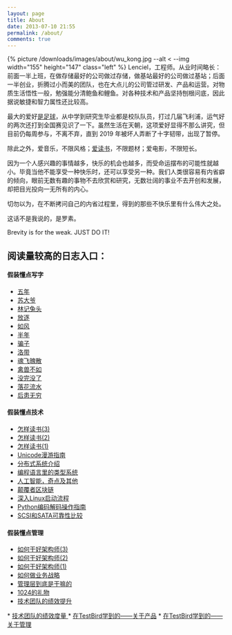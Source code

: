 ```yaml
---
layout: page
title: About
date: 2013-07-10 21:55
permalink: /about/
comments: true
---
```


{% picture /downloads/images/about/wu_kong.jpg --alt < --img width="155" height="147" class="left" %}
Lenciel，工程师。从业时间略长：前面一半上班，在做存储最好的公司做过存储，做基站最好的公司做过基站；后面一半创业，折腾过小而美的团队，也在大点儿的公司管过研发、产品和运营。对物质生活悟性一般，勉强能分清鲍鱼和鲤鱼。对各种技术和产品坚持刨根问底，因此据说敏捷和智力属性还比较高。

最大的爱好[是足球](/2017/05/back-to-zju-2/)，从中学到研究生毕业都是校队队员，打过几届飞利浦，运气好的两次还打到全国赛见识了一下。虽然生活在天朝，这项爱好显得不那么讲究，但目前仍每周参与，不离不弃，直到 2019 年被坏人弄断了十字韧带，出现了暂停。

除此之外，爱音乐，不限风格；[爱读书](/docs/reading-list/)，不限题材；爱电影，不限短长。

因为一个人感兴趣的事情越多，快乐的机会也越多，而受命运摆布的可能性就越小。毕竟当他不能享受一种快乐时，还可以享受另一种。我们人类很容易有内省癖的倾向，眼前无数有趣的事物不去欣赏和研究，无数壮阔的事业不去开创和发展，却把目光投向一无所有的内心。

切勿以为，在不断拷问自己的内省过程里，得到的那些不快乐里有什么伟大之处。

这话不是我说的，是罗素。

Brevity is for the weak. JUST DO IT!

## 阅读量较高的日志入口：

#### **假装懂点写字**

*   <a href="/2020/03/five-years/" target="_blank">五年</a>
*   <a href="/2017/03/tale-of-an-old-man/" target="_blank">苏大爷</a>
*   <a href="/2019/11/hello-hello/" target="_blank">林记兔头</a>
*   <a href="/2021/09/cheer-me-up/" target="_blank">放逐</a>
*   <a href="/2021/07/like-a-wind/" target="_blank">如风</a>
*   <a href="/2010/03/half-a-year/" target="_blank">半年</a>
*   <a href="/2008/10/the-cheator/" target="_blank">骗子</a>
*   <a href="/2010/05/luo-dai-tour/" target="_blank">洛带</a>
*   <a href="/2008/10/memo-of-the-old-man/" target="_blank">魂飞魄散</a>
*   <a href="/2008/06/weng-an/" target="_blank">禽兽不如</a>
*   <a href="/2009/08/the-rain-stopped/" target="_blank">没完没了</a>
*   <a href="/2008/05/forget-everything/" target="_blank">落花流水</a>
*   <a href="/2008/07/write-no-letter/" target="_blank">后患无穷</a>

#### **假装懂点技术**

*   <a title="怎样读书(3)" href="https://lenciel.com/2020/02/how-to-read-the-books-part-3/" target="_blank">怎样读书(3)</a>
*   <a title="怎样读书(2)" href="https://lenciel.com/2020/02/how-to-read-the-books-part-2/" target="_blank">怎样读书(2)</a>
*   <a title="怎样读书(1)" href="https://lenciel.com/2020/02/how-to-read-the-books-part-1/" target="_blank">怎样读书(1)</a>
*   <a title="Unicode漫游指南" href="https://lenciel.com/docs/unicode-complete/" target="_blank">Unicode漫游指南</a>
*   <a title="分布式系统介绍" href="https://lenciel.com/2018/04/distributed-system-introduction/" target="_blank">分布式系统介绍</a>
*   <a href="https://lenciel.com/2016/09/types-in-programming-languages/" target="_blank">编程语言里的类型系统</a>
*   <a href="https://lenciel.com/2016/03/alphago-and-ai/" target="_blank">人工智能，奇点及其他</a>
*   <a href="https://lenciel.com/2018/01/blockchain-myth/" target="_blank">颠覆者区块链</a>
*   <a href="/docs/dive-into-linux-boot/" target="_blank">深入Linux启动流程</a>
*   <a href="https://lenciel.com/docs/unicode-in-python/" target="_blank">Python编码解码操作指南</a>
*   <a href="https://lenciel.com/docs/scsi-sata-reliability" target="_blank">SCSI和SATA可靠性比较</a>

#### **假装懂点管理**

*   <a href="/2021/03/how-to-work-as-an-architect-3/" target="_blank">如何干好架构师(3)</a>
*   <a href="/2021/03/how-to-work-as-an-architect-2/" target="_blank">如何干好架构师(2)</a>
*   <a href="/2021/02/how-to-work-as-an-architect-1/" target="_blank">如何干好架构师(1)</a>
*   <a href="https://lenciel.com/2020/03/how-to-write-business-strategy/" target="_blank">如何做业务战略</a>
*   <a href="https://lenciel.com/2020/03/what-do-you-do-as-an-executive/" target="_blank">管理层到底是干嘛的</a>
*   <a href="https://lenciel.com/2019/10/how-to-treat-your-30-years-career-as-a-product/" target="_blank">1024的礼物</a>
*   <a href="/2018/08/how-to-improve-tech-organization-performance/" target="_blank">技术团队的绩效提升
</a>
*   <a href="/2018/08/how-to-measure-tech-organization-performance/" target="_blank">技术团队的绩效度量
</a>
*   <a href="https://lenciel.com/2016/10/product-things-i-learned-at-testbird/" target="_blank">在TestBird学到的——关于产品</a>
*   <a href="https://lenciel.com/2016/10/management-things-i-learned-at-testbird/" target="_blank">在TestBird学到的——关于管理</a>

 [3]: https://lenciel.com/2010/03/half-a-year/
 [4]: https://lenciel.com/2008/10/the-cheator/
 [5]: https://lenciel.com/2010/05/luo-dai-tour/
 [6]: https://lenciel.com/2008/10/memo-of-the-old-man/
 [7]: https://lenciel.com/2008/06/weng-an/
 [8]: https://lenciel.com/docs/dive-into-linux-boot/
